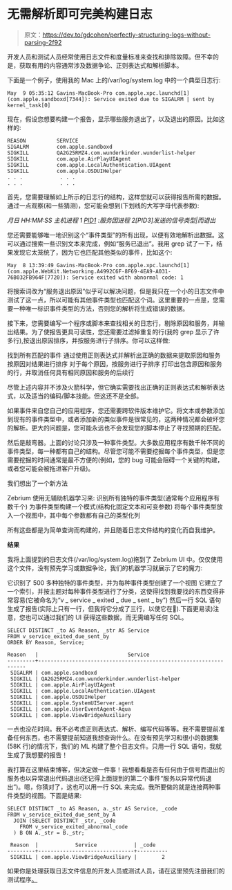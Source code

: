 # 无需解析即可完美构建日志

> 原文：<https://dev.to/gdcohen/perfectly-structuring-logs-without-parsing-2f92>

开发人员和测试人员经常使用日志文件和度量标准来查找和排除故障。但不幸的是，获取有用的内容通常涉及数据争论、正则表达式和解析脚本。

下面是一个例子，使用我的 Mac 上的/var/log/system.log 中的一个典型日志行:

```
May  9 05:35:12 Gavins-MacBook-Pro com.apple.xpc.launchd[1] (com.apple.sandboxd[7344]): Service exited due to SIGALRM | sent by kernel_task[0] 
```

现在，假设您想要构建一个报告，显示哪些服务退出了，以及退出的原因。比如这样的:

```
REASON          SERVICE
SIGALRM         com.apple.sandboxd
SIGKILL         QA2G25RMZ4.com.wunderkinder.wunderlist-helper
SIGKILL         com.apple.AirPlayUIAgent
SIGKILL         com.apple.LocalAuthentication.UIAgent
SIGKILL         com.apple.OSDUIHelper
. . .            . . .
. . .            . . . 
```

首先，您需要理解如上所示的日志行的结构，这样您就可以获得报告所需的数据。通过一点观察(和一些猜测)，您可能会想到(下划线的大写字母代表参数):

*月日 HH:MM:SS 主机进程 1 [PID1](https://dev.toSERVICE%5BPID2%5D) :服务因进程 2[PID3]发送的信号类型|而退出*

您还需要能够唯一地识别这个“事件类型”的所有出现，以便有效地解析出数据。这可以通过搜索一些识别文本来完成，例如“服务已退出”。我用 grep 试了一下，结果发现它太笼统了，因为它也匹配其他类似的事件，比如这个:

```
May  8 13:39:49 Gavins-MacBook-Pro com.apple.xpc.launchd[1] (com.apple.WebKit.Networking.A4992C6F-8F69-4EA9-A031-76B032FB964F[7720]): Service exited with abnormal code: 1 
```

将搜索词改为“服务退出原因”似乎可以解决问题，但是我只在一个小的日志文件中测试了这一点，所以可能有其他事件类型也匹配这个词。这里重要的一点是，您需要一种唯一标识事件类型的方法，否则您的解析将生成错误的数据。

接下来，您需要编写一个程序或脚本来查找相关的日志行，剔除原因和服务，并输出结果。为了使报告更具可读性，您还需要过滤掉重复的行(我的 grep 显示了许多行),按退出原因排序，并按服务进行子排序。你可以这样做:

找到所有匹配的事件
通过使用正则表达式并解析出正确的数据来提取原因和服务
按原因对结果进行排序
对于每个原因，按服务进行子排序
打印出包含原因和服务的行，并取消任何具有相同原因和服务的后续行

尽管上述内容并不涉及火箭科学，但它确实需要找出正确的正则表达式和解析表达式，以及适当的编码/脚本技能。但这还不是全部。

如果事件来自您自己的应用程序，您还需要跨软件版本维护它。将文本或参数添加到现有的事件类型中，或者添加新的类似事件是很常见的，这两种情况都会破坏您的解析。更大的问题是，您可能永远也不会发现您的脚本停止了寻找预期的匹配。

然后是敲弯器。上面的讨论只涉及一种事件类型。大多数应用程序有数千种不同的事件类型，每一种都有自己的结构。尽管您可能不需要挖掘每个事件类型，但是您需要挖掘的时间通常是最不方便的(例如，您的 bug 可能会阻碍一个关键的构建，或者您可能会被拖进客户升级)。

我们想出了一个新方法

Zebrium 使用无辅助机器学习来:
识别所有独特的事件类型(通常每个应用程序有数千个)
为事件类型构建一个模式(结构化固定文本和可变参数)
将每个事件类型放入一个视图中，其中每个参数都有自己的类型化列

所有这些都是为简单查询而构建的，并且随着日志文件结构的变化而自我维护。

**结果**

我将上面提到的日志文件(/var/log/system.log)拖到了 Zebrium UI 中。仅仅使用这个文件，没有预先学习或数据争论，我们的机器学习就展示了它的魔力:

它识别了 500 多种独特的事件类型，并为每种事件类型创建了一个视图
它建立了一个索引，并按主题对每种事件类型进行了分类，这使得找到我要找的东西变得非常容易(它被命名为“v _ service _ exited _ due _ sent _ by”)
然后一行 SQL 语句生成了报告(实际上只有一行，但我将它分成了三行，以使它在).下面更易读)注意，您也可以通过我们的 UI 获得这些数据，而无需编写任何 SQL。

```
SELECT DISTINCT _to AS Reason, _str AS Service 
FROM v_service_exited_due_sent_by 
ORDER BY Reason, Service; 

Reason   |                             Service                              
---------+------------------------------------------------------------------
 SIGALRM | com.apple.sandboxd
 SIGKILL | QA2G25RMZ4.com.wunderkinder.wunderlist-helper
 SIGKILL | com.apple.AirPlayUIAgent
 SIGKILL | com.apple.LocalAuthentication.UIAgent
 SIGKILL | com.apple.OSDUIHelper
 SIGKILL | com.apple.SystemUIServer.agent
 SIGKILL | com.apple.UserEventAgent-Aqua
 SIGKILL | com.apple.ViewBridgeAuxiliary 
```

一点也没花时间。我不必考虑正则表达式、解析、编写代码等等。我不需要提前准备任何东西，也不需要提前知道我想查询什么。在没有预先学习和很小的数据集(58K 行)的情况下，我们的 ML 构建了整个日志文件。只用一行 SQL 语句，我就生成了我想要的报告！

我打算在这里结束博客，但决定做一件事！我想看看是否有任何由于信号而退出的服务也以异常退出代码退出(还记得上面提到的第二个事件“服务以异常代码退出”)。嗯，你猜对了，这也可以用一行 SQL 来完成。我所要做的就是连接两种事件类型的视图。下面是结果:

```
SELECT DISTINCT _to AS Reason, a._str AS Service, _code 
FROM v_service_exited_due_sent_by A 
  JOIN (SELECT DISTINCT _str, _code 
    FROM v_service_exited_abnormal_code
  ) B ON A._str = B._str; 

 Reason  |            Service            | _code 
---------+-------------------------------+----------
 SIGKILL | com.apple.ViewBridgeAuxiliary |        2 
```

如果你是处理获取日志文件信息的开发人员或测试人员，请在这里预先注册我们的测试程序[。](https://www.zebrium.com/preregister-for-beta)